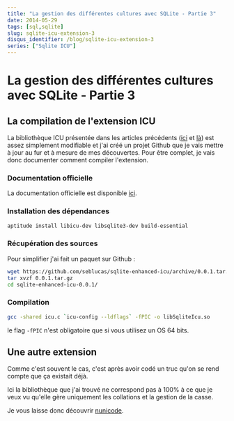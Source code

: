 ```yaml
---
title: "La gestion des différentes cultures avec SQLite - Partie 3"
date: 2014-05-29
tags: [sql,sqlite]
slug: sqlite-icu-extension-3
disqus_identifier: /blog/sqlite-icu-extension-3
series: ["Sqlite ICU"]
---
```

# La gestion des différentes cultures avec SQLite - Partie 3

## La compilation de l'extension ICU

La bibliothèque ICU présentée dans les articles précédents ([ici](/blog/sqlite-icu-extension-1) et [là](/blog/sqlite-icu-extension-2)) est assez simplement modifiable et j'ai créé un projet Github que je vais mettre à jour au fur et à mesure de mes découvertes. Pour être complet, je vais donc documenter comment compiler l'extension.

### Documentation officielle

La documentation officielle est disponible [ici](https://github.com/seblucas/sqlite-enhanced-icu/blob/master/README.txt).

### Installation des dépendances

```bash
aptitude install libicu-dev libsqlite3-dev build-essential
```

### Récupération des sources

Pour simplifier j'ai fait un paquet sur Github :

```bash
wget https://github.com/seblucas/sqlite-enhanced-icu/archive/0.0.1.tar.gz
tar xvzf 0.0.1.tar.gz
cd sqlite-enhanced-icu-0.0.1/
```

### Compilation

```bash
gcc -shared icu.c `icu-config --ldflags` -fPIC -o libSqliteIcu.so
```

le flag `-fPIC` n'est obligatoire que si vous utilisez un OS 64 bits.

## Une autre extension

Comme c'est souvent le cas, c'est après avoir codé un truc qu'on se rend compte que ça existait déjà.

Ici la bibliothèque que j'ai trouvé ne correspond pas à 100% à ce que je veux vu qu'elle gère uniquement les collations et la gestion de la casse.

Je vous laisse donc découvrir [nunicode](https://bitbucket.org/alekseyt/nunicode).